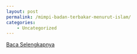 ```yaml
---
layout: post
permalink: /mimpi-badan-terbakar-menurut-islam/
categories:
    - Uncategorized
---
```


[Baca Selengkapnya](/04)
